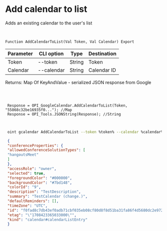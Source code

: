﻿---
sidebar_position: 2
---

# Add calendar to list
 Adds an existing calendar to the user's list


<br/>


`Function AddCalendarToList(Val Token, Val Calendar) Export`

 | Parameter | CLI option | Type | Destination |
 |-|-|-|-|
 | Token | --token | String | Token |
 | Calendar | --calendar | String | Calendar ID |

 
 Returns: Map Of KeyAndValue - serialized JSON response from Google

<br/>




```bsl title="Code example"
 
 Response = OPI_GoogleCalendar.AddCalendarToList(Token, "55868c32be16935f0..."); //Map
 Response = OPI_Tools.JSONString(Response); //String
 
```
	


```sh title="CLI command example"
 
 oint gcalendar AddCalendarToList --token %token% --calendar %calendar%

```

```json title="Result"
 {
 "conferenceProperties": {
 "allowedConferenceSolutionTypes": [
 "hangoutsMeet"
 ]
 },
 "accessRole": "owner",
 "selected": true,
 "foregroundColor": "#000000",
 "backgroundColor": "#7bd148",
 "colorId": "9",
 "description": "TestDescription",
 "summary": "TestCalendar (change.)",
 "defaultReminders": [],
 "timeZone": "UTC",
 "id": "f0fad8c7db43ef0adb71cbf035eb08cf80d8f8d51ba31fa86f4d5680dc2e9725@group.calendar.google.com",
 "etag": "\"1708423365033000\"",
 "kind": "calendar#calendarListEntry"
 }
```
